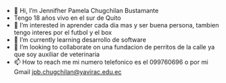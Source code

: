 - 👋 Hi, I’m Jennifher Pamela Chugchilan Bustamante
- Tengo 18 años vivo en el sur de Quito 
- 👀 I’m interested in  aprender cada dia mas y  ser buena persona, tambien tengo interes por el futbol y el box
- 🌱 I’m currently learning  desarrollo de software
- 💞️ I’m looking to collaborate on  una fundacion de perritos de la  calle ya que soy auxiliar de veterinaria 
- 📫 How to reach me  mi numero telefonico es el 099760696 o por mi Gmail jpb.chugchilan@yavirac.edu.ec

<!---
jennifher23/jennifher23 is a ✨ special ✨ repository because its `README.md` (this file) appears on your Github
You can click the Preview link to take a look at your changes.
--->
